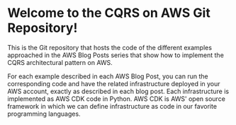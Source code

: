 # Welcome to the CQRS on AWS Git Repository!

This is the Git repository that hosts the code of the different examples approached in the AWS Blog Posts series that show how to
implement the CQRS architectural pattern on AWS.

For each example described in each AWS Blog Post, you can run the corresponding code and have the related
infrastructure deployed in your AWS account, exactly as described in each blog post. Each infrastructure is implemented
as AWS CDK code in Python. AWS CDK is AWS' open source framework in which we can define infrastructure as code in our
favorite programming languages.